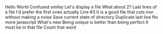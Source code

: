 Hello World
Confused smiley
Let's display a file
What about 2?
Last lines of a file
I'd prefer the first ones actually
Line #3
It is a good file that cuts iron without making a noise
Save current state of directory
Duplicate last line
No more javascript
What's new
Being unique is better than being perfect
It must be in that file
Count that word
